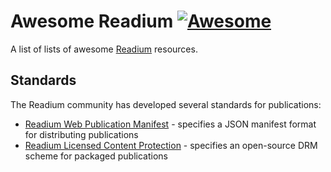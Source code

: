 # Awesome Readium [![Awesome](https://cdn.rawgit.com/sindresorhus/awesome/d7305f38d29fed78fa85652e3a63e154dd8e8829/media/badge.svg)](https://github.com/sindresorhus/awesome)

A list of lists of awesome [Readium](https://readium.org/) resources.

## Standards

The Readium community has developed several standards for publications:

* [Readium Web Publication Manifest](https://readium.org/webpub-manifest/) - specifies a JSON manifest format for distributing publications
* [Readium Licensed Content Protection](https://readium.org/lcp-specs/) - specifies an open-source DRM scheme for packaged publications
